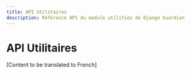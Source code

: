 ```yaml
---
title: API Utilitaires
description: Référence API du module utilities de Django Guardian
---
```


# API Utilitaires

[Content to be translated to French]

<!-- This page content will be translated from the main English api/utils.md -->
